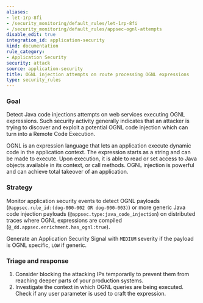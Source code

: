 ```yaml
---
aliases:
- let-1rp-8fi
- /security_monitoring/default_rules/let-1rp-8fi
- /security_monitoring/default_rules/appsec-ognl-attempts
disable_edit: true
integration_id: application-security
kind: documentation
rule_category:
- Application Security
security: attack
source: application-security
title: OGNL injection attempts on route processing OGNL expressions
type: security_rules
---
```


### Goal
Detect Java code injections attempts on web services executing OGNL expressions. Such security activity generally indicates that an attacker is trying to discover and exploit a potential OGNL code injection which can turn into a Remote Code Execution.

OGNL is an expression language that lets an application execute dynamic code in the application context. The expression starts as a string and can be made to execute. Upon execution, it is able to read or set access to Java objects available in its context, or call methods. OGNL injection is powerful and can achieve total takeover of an application.  

### Strategy
Monitor application security events to detect OGNL payloads (`@appsec.rule_id:(dog-000-002 OR dog-000-003)`) or more generic Java code injection payloads (`@appsec.type:java_code_injection`) on distributed traces where OGNL expressions are compiled (`@_dd.appsec.enrichment.has_ognl:true`).

Generate an Application Security Signal with `MEDIUM` severity if the payload is OGNL specific, `LOW` if generic.

### Triage and response
1. Consider blocking the attacking IPs temporarily to prevent them from reaching deeper parts of your production systems.
2. Investigate the context in which OGNL queries are being executed. Check if any user parameter is used to craft the expression.

